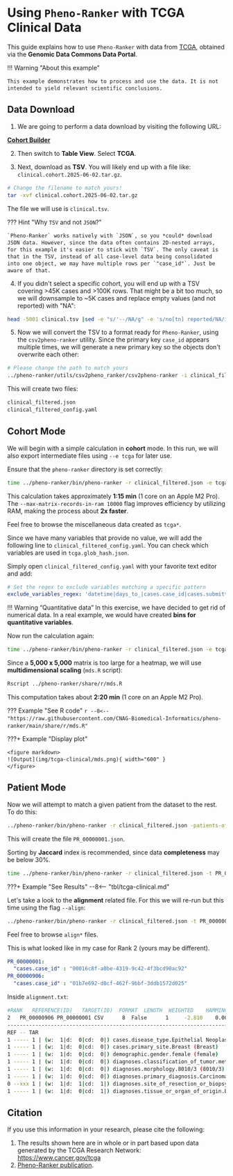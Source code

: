 # Using `Pheno-Ranker` with TCGA Clinical Data

This guide explains how to use `Pheno-Ranker` with data from [TCGA](https://portal.gdc.cancer.gov), obtained via the **Genomic Data Commons Data Portal**.

!!! Warning "About this example"

    This example demonstrates how to process and use the data. It is not intended to yield relevant scientific conclusions.
 
## Data Download

1. We are going to perform a data download by visiting the following URL:

[**Cohort Builder**](https://portal.gdc.cancer.gov/analysis_page?app=CohortBuilder&tab=general)

2. Then switch to **Table View**. Select **TCGA**.

3. Next, download as **TSV**. You will likely end up with a file like: `clinical.cohort.2025-06-02.tar.gz`.

```bash
# Change the filename to match yours!
tar -xvf clinical.cohort.2025-06-02.tar.gz
```

The file we will use is `clinical.tsv`.

??? Hint "Why `TSV` and not `JSON`?"

    `Pheno-Ranker` works natively with `JSON`, so you *could* download JSON data. However, since the data often contains 2D-nested arrays, for this example it's easier to stick with `TSV`. The only caveat is that in the TSV, instead of all case-level data being consolidated into one object, we may have multiple rows per `"case_id"`. Just be aware of that.

4. If you didn't select a specific cohort, you will end up with a TSV covering >45K cases and >100K rows. That might be a bit too much, so we will downsample to ~5K cases and replace empty values (and not reported) with "NA":

```bash
head -5001 clinical.tsv |sed -e "s/'--/NA/g" -e 's/no[tn] reported/NA/ig' > clinical_filtered.tsv

```

5. Now we will convert the TSV to a format ready for `Pheno-Ranker`, using the `csv2pheno-ranker` utility. Since the primary key `case_id` appears multiple times, we will generate a new primary key so the objects don't overwrite each other:

```bash
# Please change the path to match yours
../pheno-ranker/utils/csv2pheno_ranker/csv2pheno-ranker -i clinical_filtered.tsv --generate-primary-key --primary-key-name id -sep $'\t'
```

This will create two files:

```bash
clinical_filtered.json
clinical_filtered_config.yaml
```

## Cohort Mode

We will begin with a simple calculation in **cohort** mode. In this run, we will also export intermediate files using `--e tcga` for later use.

Ensure that the `pheno-ranker` directory is set correctly:

```bash
time ../pheno-ranker/bin/pheno-ranker -r clinical_filtered.json -e tcga -config clinical_filtered_config.yaml --max-matrix-records-in-ram 10000
```

This calculation takes approximately **1:15 min** (1 core on an Apple M2 Pro). The `--max-matrix-records-in-ram 10000` flag improves efficiency by utilizing RAM, making the process about **2x faster**.

Feel free to browse the miscellaneous data created as `tcga*`.

Since we have many variables that provide no value, we will add the following line to `clinical_filtered_config.yaml`. You can check which variables are used in `tcga.glob_hash.json`.

Simply open `clinical_filtered_config.yaml` with your favorite text editor and add:

```yaml
# Set the regex to exclude variables matching a specific pattern
exclude_variables_regex: 'datetime|days_to_|cases.case_id|cases.submitter_id|demographic.demographic_id|demographic.submitter_id|diagnoses.diagnosis_id|diagnoses.submitter_id|project.project_id|treatments.protocol_identifier|treatments.submitter_id|treatments.treatment_id|age_of|treatment_dose|age_at|year_of_birth'
```

!!! Warning “Quantitative data”
    In this exercise, we have decided to get rid of numerical data. In a real example, we would have created **bins for quantitative variables**.

Now run the calculation again:

```bash
time ../pheno-ranker/bin/pheno-ranker -r clinical_filtered.json -e tcga -config clinical_filtered_config.yaml --max-matrix-records-in-ram 10000  --exclude-terms id
```

Since a **5,000 x 5,000** matrix is too large for a heatmap, we will use **multidimensional scaling** (`mds.R` script):

```bash
Rscript ../pheno-ranker/share/r/mds.R
```

This computation takes about **2:20 min** (1 core on an Apple M2 Pro).

??? Example "See R code"
    ```r
    --8<-- "https://raw.githubusercontent.com/CNAG-Biomedical-Informatics/pheno-ranker/main/share/r/mds.R"
    ```

???+ Example "Display plot"

    <figure markdown>
    ![Output](img/tcga-clinical/mds.png){ width="600" }
    </figure>

## Patient Mode

Now we will attempt to match a given patient from the dataset to the rest. To do this:

```bash
../pheno-ranker/bin/pheno-ranker -r clinical_filtered.json -patients-of-interest PR_00000001
```

This will create the file `PR_00000001.json`.

Sorting by **Jaccard** index is recommended, since data **completeness** may be below 30%.

```bash
time ../pheno-ranker/bin/pheno-ranker -r clinical_filtered.json -t PR_00000001.json --config clinical_filtered_config.yaml -sort-by jaccard -max-out 5 --exclude-terms id
```

???+ Example "See Results"
    --8<-- "tbl/tcga-clinical.md"

Let's take a look to the **alignment** related file. For this we will re-run but this time using the flag `--align`:

```bash
../pheno-ranker/bin/pheno-ranker -r clinical_filtered.json -t PR_00000001.json --config clinical_filtered_config.yaml -sort-by jaccard -max-out 5 --exclude-terms id --align
```

Feel free to browse `align*` files.

This is what looked like in my case for Rank 2 (yours may be different).

```yaml
PR_00000001: 
  "cases.case_id" : "00016c8f-a0be-4319-9c42-4f3bcd90ac92"
PR_00000906: 
  "cases.case_id" : "01b7e692-d0cf-462f-9bbf-3ddb1572d025"
```

Inside `alignment.txt`:

```bash
#RANK   REFERENCE(ID)   TARGET(ID)  FORMAT  LENGTH  WEIGHTED    HAMMING-DISTANCE    DISTANCE-Z-SCORE    DISTANCE-P-VALUE    DISTANCE-Z-SCORE(RAND)  JACCARD-INDEX   JACCARD-Z-SCORE JACCARD-P-VALUE REFERENCE-VARS  TARGET-VARS INTERSECT   INTERSECT-RATE(%)   COMPLETENESS(%) 
2   PR_00000906 PR_00000001 CSV      8  False      1     -2.810    0.0024794     -2.1213      0.875   9.549    0.0000000         7       8       7     87.50      100.00
--------------------------------------------------------------------------------
REF -- TAR
1 ----- 1 | (w:  1|d:  0|cd:  0|) cases.disease_type.Epithelial Neoplasms, NOS (Epithelial Neoplasms, NOS)
1 ----- 1 | (w:  1|d:  0|cd:  0|) cases.primary_site.Breast (Breast)
1 ----- 1 | (w:  1|d:  0|cd:  0|) demographic.gender.female (female)
1 ----- 1 | (w:  1|d:  0|cd:  0|) diagnoses.classification_of_tumor.metastasis (metastasis)
1 ----- 1 | (w:  1|d:  0|cd:  0|) diagnoses.morphology.8010/3 (8010/3)
1 ----- 1 | (w:  1|d:  0|cd:  0|) diagnoses.primary_diagnosis.Carcinoma, NOS (Carcinoma, NOS)
0 --xxx 1 | (w:  1|d:  1|cd:  1|) diagnoses.site_of_resection_or_biopsy.Thorax, NOS (Thorax, NOS)
1 ----- 1 | (w:  1|d:  0|cd:  1|) diagnoses.tissue_or_organ_of_origin.Breast, NOS (Breast, NOS)
```

## Citation

If you use this information in your research, please cite the following:

1. The results shown here are in whole or in part based upon data generated by the TCGA Research Network: https://www.cancer.gov/tcga
2. [Pheno-Ranker publication](https://bmcbioinformatics.biomedcentral.com/articles/10.1186/s12859-024-05993-2).
